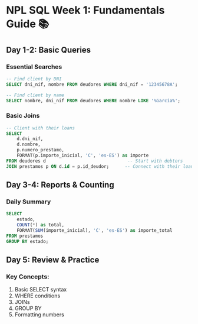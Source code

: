 # NPL SQL Week 1: Fundamentals Guide 📚

## Day 1-2: Basic Queries

### Essential Searches
```sql
-- Find client by DNI
SELECT dni_nif, nombre FROM deudores WHERE dni_nif = '12345678A';

-- Find client by name
SELECT nombre, dni_nif FROM deudores WHERE nombre LIKE '%García%';
```

### Basic Joins
```sql
-- Client with their loans
SELECT 
    d.dni_nif,
    d.nombre,
    p.numero_prestamo,
    FORMAT(p.importe_inicial, 'C', 'es-ES') as importe
FROM deudores d                               -- Start with debtors
JOIN prestamos p ON d.id = p.id_deudor;      -- Connect with their loans
```

## Day 3-4: Reports & Counting

### Daily Summary
```sql
SELECT 
    estado,
    COUNT(*) as total,
    FORMAT(SUM(importe_inicial), 'C', 'es-ES') as importe_total
FROM prestamos
GROUP BY estado;
```

## Day 5: Review & Practice

### Key Concepts:
1. Basic SELECT syntax
2. WHERE conditions
3. JOINs
4. GROUP BY
5. Formatting numbers
